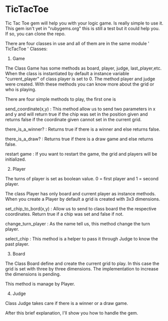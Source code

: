 
# TicTacToe

Tic Tac Toe gem will help you with your logic game. Is really simple to use it. This gem isn't yet in "rubygems.org" this is still a test but it could help you. If so, you can clone the repo.

There are four classes in use and all of them are in the same module ' TicTacToe '
Classes: 

1. Game

The Class Game has some methods as board, player, judge, last_player,etc. When the class is instantiated by default a instance variable "current_player" of class player is set to 0. The method player and judge were created. With these methods you can know more about the grid or who is playing.

There are four simple methods to play, the first one is

send_coordinate(x,y) : This method allow us to send two parameters in x and y and will return true if the chip was set in the position given and returns false if the coordinate given cannot set in the current grid.

there_is_a_winner? : Returns true if there is a winner and else returns false.
 
there_is_a_draw? : Returns true if there is a draw game and else returns false.

restart game : If you want to restart the game, the grid and players will be initialized.

2. Player

The turns of player is set as boolean value. 0 =  first player and 1 = second player.

The class Player has only board and current player as instance methods. When you create a Player by default a grid is created with 3x3 dimensions.

set_chip_to_bord(x,y) : Allow us to send to class board the the respective coordinates. Return true if a chip was set and false if not.

change_turn_player : As the name tell us, this method change the turn player.

select_chip : This method is a helper to pass it through Judge to know the past player.

3. Board

The Class Board define and create the current grid to play. In this case the grid is set with three by three dimensions.
The implementation to increase the dimensions is pending.

This method is manage by Player.

4. Judge

Class Judge takes care if there is a winner or a draw game. 


After this brief explanation, I'll show you how to handle the gem.







